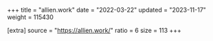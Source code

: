 +++
title = "allien.work"
date = "2022-03-22"
updated = "2023-11-17"
weight = 115430

[extra]
source = "https://allien.work/"
ratio = 6
size = 113
+++
